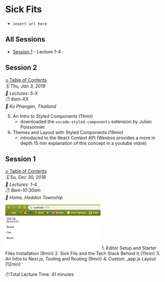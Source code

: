 # Sick Fits
* ```insert url here```

## All Sessions
* [Session 1](#session-1) - Lecture 1-4

## Session 2
[🔝 Table of Contents](#all-sessions)<br>
*🗓 Thu, Jan 3, 2019* <br>
*💬 Lectures: 5-X* <br>
*🕐 6am-XX* <br>
*📍 Ko Phangan, Thailand* <br>

5. An Intro to Styled Components (11min)
    * downloaded the ```vscode-styled-components``` extension by Julien Poissonnier
6. Themes and Layout with Styled Components (19min)
    * introduced to the React Context API (Wesbos provides a more in depth 15 min explanation of this concept in a youtube vidoe)

## Session 1
[🔝 Table of Contents](#all-sessions)<br>
*🗓 Su, Dec 30, 2018* <br>
*💬 Lectures: 1-4* <br>
*🕐 8am-10:30am* <br>
*📍 Home, Haddon Township* <br>

<img src="/screenshots/sessions/session-1.png" width="300" alt="session 1">
1. Editor Setup and Starter Files Installation (9min)
2. Sick Fits and the Tech Stack Behind It (11min)
3. An Intro to Next.js, Tooling and Routing (9min)
4. Custom _app.js Layout (12min)

🕐Total Lecture Time: 41 minutes